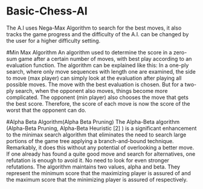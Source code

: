 # Basic-Chess-AI
The A.I uses Nega-Max Algorithm to search for the best moves, it also tracks the game progress and the difficulty of the A.I. can be changed by the user for a higher difficulty setting.

#Min Max Algorithm
An algorithm used to determine the score in a zero-sum game after a certain number of moves, with best play according to an evaluation function. The algorithm can be explained like this: In a one-ply search, where only move sequences with length one are examined, the side to move (max player) can simply look at the evaluation after playing all possible moves. The move with the best evaluation is chosen. But for a two-ply search, when the opponent also moves, things become more complicated. The opponent (min player) also chooses the move that gets the best score. Therefore, the score of each move is now the score of the worst that the opponent can do.

#Alpha Beta Algorithm(Alpha Beta Pruning)
The Alpha-Beta algorithm (Alpha-Beta Pruning, Alpha-Beta Heuristic [2] ) is a significant enhancement to the minimax search algorithm that eliminates the need to search large portions of the game tree applying a branch-and-bound technique. Remarkably, it does this without any potential of overlooking a better move. If one already has found a quite good move and search for alternatives, one refutation is enough to avoid it. No need to look for even stronger refutations. The algorithm maintains two values, alpha and beta. They represent the minimum score that the maximizing player is assured of and the maximum score that the minimizing player is assured of respectively.

